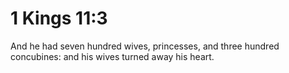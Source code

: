 # 1 Kings 11:3

And he had seven hundred wives, princesses, and three hundred concubines: and his wives turned away his heart.